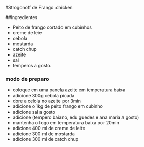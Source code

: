#Strogonoff de Frango :chicken

##Ingredientes

- Peito de frango cortado em cubinhos
- creme de leie
- cebola
- mostarda
- catch chup
- azeite
- sal
- temperos a gosto.

### modo de preparo

- coloque em uma panela azeite em temperatura baixa
- adicione 300g cebola picada
- dore a celola no azeite por 3min
- adicione o 1kg de peito frango em cubinho
- adicione sal a gosto
- adicione (tempero baiano, edu guedes e ana maria a gosto)
- mantenha o fogo em temperatura baixa por 20min
- adicione 400 ml de creme de leite
- adicione 300 ml de mostarda
- adicione 300 ml de catch chup
